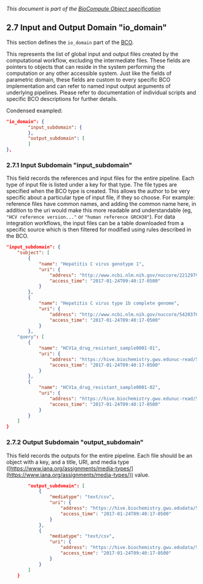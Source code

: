 _This document is part of the [BioCompute Object specification](bco-specification.md)_


## 2.7 Input and Output Domain "io_domain"

This section defines the `io_domain` part of the [BCO](bco-domains.md).

This represents the list of global input and output files created by the computational workflow, excluding the intermediate files. These fields are pointers to objects that can reside in the system performing the computation or any other accessible system. Just like the fields of parametric domain, these fields are custom to every specific BCO implementation and can refer to named input output arguments of underlying pipelines. Please refer to documentation of individual scripts and specific BCO descriptions for further details.

Condensed exampled:

```json
"io_domain": {
        "input_subdomain": {
        }, 
        "output_subdomain": [
        ]
}, 
```

### 2.7.1 Input Subdomain "input_subdomain"

This field records the references and input files for the entire pipeline. Each type of input file is listed under a key for that type. The file types are specified when the BCO type is created. This allows the author to be very specific about a particular type of input file, if they so choose. For example: reference files have common names, and adding the common name here, in addition to the uri would make this more readable and understandable (eg, `"HCV reference version..."` or `"human reference GRCH38"`). For data integration workflows, the input files can be a table downloaded from a specific source which is then filtered for modified using rules described in the BCO.

```json
"input_subdomain": {
    "subject": [
        {
            "name": "Hepatitis C virus genotype 1", 
            "uri": {
                "address": "http://www.ncbi.nlm.nih.gov/nuccore/22129792",
                "access_time": "2017-01-24T09:40:17-0500"
            }
        }, 
        {
            "name": "Hepatitis C virus type 1b complete genome", 
            "uri": {
                "address": "http://www.ncbi.nlm.nih.gov/nuccore/5420376",
                "access_time": "2017-01-24T09:40:17-0500"
            }
        }, 
    "query": [
        {
            "name": "HCV1a_drug_resistant_sample0001-01", 
            "uri": {
                "address": "https://hive.biochemistry.gwu.edunuc-read/514682",
                "access_time": "2017-01-24T09:40:17-0500"
            }
        }, 
        {
            "name": "HCV1a_drug_resistant_sample0001-02", 
            "uri": {
                "address": "https://hive.biochemistry.gwu.edunuc-read/514683",
                "access_time": "2017-01-24T09:40:17-0500"
            }
        }
    ]
}
```

### 2.7.2 Output Subdomain "output_subdomain"

This field records the outputs for the entire pipeline. Each file should be an object with a key, and a title, URI, and media type ([https://www.iana.org/assignments/media-types/](https://www.iana.org/assignments/media-types/)) value.  

```json
        "output_subdomain": [
            {
                "mediatype": "text/csv", 
                "uri": { 
                    "address": "https://hive.biochemistry.gwu.edudata/514769/dnaAccessionBased.csv",
                    "access_time": "2017-01-24T09:40:17-0500"
                }
            }, 
            {
                "mediatype": "text/csv", 
                "uri": {
                    "address": "https://hive.biochemistry.gwu.edudata/514801/SNPProfile.csv",
                    "access_time": "2017-01-24T09:40:17-0500"
                }
            }
        ]
    }
```

